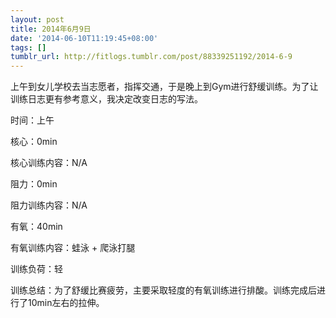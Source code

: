 ```yaml
---
layout: post
title: 2014年6月9日
date: '2014-06-10T11:19:45+08:00'
tags: []
tumblr_url: http://fitlogs.tumblr.com/post/88339251192/2014-6-9
---
```

上午到女儿学校去当志愿者，指挥交通，于是晚上到Gym进行舒缓训练。为了让训练日志更有参考意义，我决定改变日志的写法。

时间：上午

核心：0min

核心训练内容：N/A

阻力：0min

阻力训练内容：N/A

有氧：40min

有氧训练内容：蛙泳 + 爬泳打腿

训练负荷：轻

训练总结：为了舒缓比赛疲劳，主要采取轻度的有氧训练进行排酸。训练完成后进行了10min左右的拉伸。
